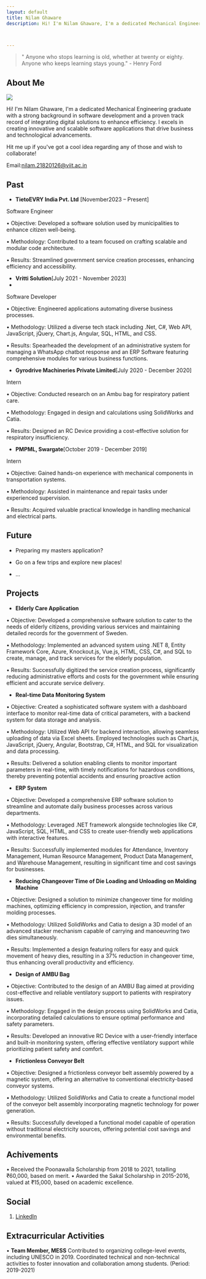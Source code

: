 ```yaml
---
layout: default
title: Nilam Ghaware
description: Hi! I'm Nilam Ghaware, I'm a dedicated Mechanical Engineering graduate with a strong background in software development and a proven track record of integrating digital solutions to enhance efficiency. I excels in creating innovative and scalable software applications that drive business and technological advancements.



---
```


> " Anyone who stops learning is old, whether at twenty or eighty. Anyone who keeps learning stays young." - Henry Ford


## About Me

<img class="profile-picture" src="nilam.png">

Hi! I'm Nilam Ghaware, I'm a dedicated Mechanical Engineering graduate with a strong background in software development and a proven track record of integrating digital solutions to enhance efficiency. I excels in creating innovative and scalable software applications that drive business and technological advancements.

Hit me up if you've got a cool idea regarding any of those and wish to collaborate!

Email:[nilam.21820126@viit.ac.in](mailto:nilam.21820126@viit.ac.in?subject=Webpage)


## Past

* **TietoEVRY India Pvt. Ltd** [November2023 – Present]

Software Engineer	


•	Objective: Developed a software solution used by municipalities to enhance citizen well-being.

•	Methodology: Contributed to a team focused on crafting scalable and modular code architecture.

•	Results: Streamlined government service creation processes, enhancing efficiency and accessibility.





* **Vritti Solution**[July 2021 - November 2023]
* 	
Software Developer
	
•	Objective: Engineered applications automating diverse business processes.

•	Methodology: Utilized a diverse tech stack including .Net, C#, Web API, JavaScript, jQuery, Chart.js, Angular, SQL, HTML, and CSS.

•	Results: Spearheaded the development of an administrative system for managing a WhatsApp chatbot response and an ERP Software featuring comprehensive modules for various business functions.


	

* **Gyrodrive Machineries Private Limited**[July 2020 - December 2020]
  
Intern	

•	Objective: Conducted research on an Ambu bag for respiratory patient care.

•	Methodology: Engaged in design and calculations using SolidWorks and Catia.

•	Results: Designed an RC Device providing a cost-effective solution for respiratory insufficiency.



* **PMPML, Swargate**[October 2019 - December 2019]	

Intern	                                                            						            

•	Objective: Gained hands-on experience with mechanical components in transportation systems.

•	Methodology: Assisted in maintenance and repair tasks under experienced supervision.

•	Results: Acquired valuable practical knowledge in handling mechanical and electrical parts.



## Future


* Preparing my masters application?

* Go on a few trips and explore new places!

* ...

## Projects

* **Elderly Care Application**	

•	Objective: Developed a comprehensive software solution to cater to the needs of elderly citizens, providing various services and maintaining detailed records for the government of Sweden.

•	Methodology: Implemented an advanced system using .NET 8, Entity Framework Core, Azure, Knockout.js, Vue.js, HTML, CSS, C#, and SQL to create, manage, and track services for the elderly population.

•	Results: Successfully digitized the service creation process, significantly reducing administrative efforts and costs for the government while ensuring efficient and accurate service delivery.

  

* **Real-time Data Monitoring System**	

•	Objective: Created a sophisticated software system with a dashboard interface to monitor real-time data of critical parameters, with a backend system for data storage and analysis.

•	Methodology: Utilized Web API for backend interaction, allowing seamless uploading of data via Excel sheets. Employed technologies such as Chart.js, JavaScript, jQuery, Angular, Bootstrap, C#, HTML, and SQL for visualization and data processing.

•	Results: Delivered a solution enabling clients to monitor important parameters in real-time, with timely notifications for hazardous conditions, thereby preventing potential accidents and ensuring proactive action


* **ERP System**

•	Objective: Developed a comprehensive ERP software solution to streamline and automate daily business processes across various departments.

•	Methodology: Leveraged .NET framework alongside technologies like C#, JavaScript, SQL, HTML, and CSS to create user-friendly web applications with interactive features.

•	Results: Successfully implemented modules for Attendance, Inventory Management, Human Resource Management, Product Data Management, and Warehouse Management, resulting in significant time and cost savings for businesses.



* **Reducing Changeover Time of Die Loading and Unloading on Molding Machine**	

•	Objective: Designed a solution to minimize changeover time for molding machines, optimizing efficiency in compression, injection, and transfer molding processes.

•	Methodology: Utilized SolidWorks and Catia to design a 3D model of an advanced stacker mechanism capable of carrying and manoeuvring two dies simultaneously.

•	Results: Implemented a design featuring rollers for easy and quick movement of heavy dies, resulting in a 37% reduction in changeover time, thus enhancing overall productivity and efficiency.


* **Design of AMBU Bag**	

•	Objective: Contributed to the design of an AMBU Bag aimed at providing cost-effective and reliable ventilatory support to patients with respiratory issues.

•	Methodology: Engaged in the design process using SolidWorks and Catia, incorporating detailed calculations to ensure optimal performance and safety parameters.

•	Results: Developed an innovative RC Device with a user-friendly interface and built-in monitoring system, offering effective ventilatory support while prioritizing patient safety and comfort.

* **Frictionless Conveyor Belt**	

•	Objective: Designed a frictionless conveyor belt assembly powered by a magnetic system, offering an alternative to conventional electricity-based conveyor systems.

•	Methodology: Utilized SolidWorks and Catia to create a functional model of the conveyor belt assembly incorporating magnetic technology for power generation.

•	Results: Successfully developed a functional model capable of operation without traditional electricity sources, offering potential cost savings and environmental benefits.




## Achivements

•	Received the Poonawalla Scholarship from 2018 to 2021, totalling ₹60,000, based on merit.
•	Awarded the Sakal Scholarship in 2015-2016, valued at ₹15,000, based on academic excellence.


## Social

1. [LinkedIn](https://www.linkedin.com/in/nilam-ghaware-1b41a7179/?utm_source=share&utm_campaign=share_via&utm_content=profile&utm_medium=ios_app)  




## Extracurricular Activities

• **Team Member, MESS**
Contributed to organizing college-level events, including UNESCO in 2019. Coordinated technical and non-technical activities to foster innovation and collaboration among students. (Period: 2019-2021)



